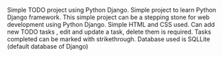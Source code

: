 Simple TODO project using Python Django. 
Simple project to learn Python Django framework. 
This simple project can be a stepping stone for web development using Python Django.
Simple HTML and CSS used.
Can add new TODO tasks , edit and update a task, delete them is required. 
Tasks completed can be marked with strikethrough.
Database used is SQLLite (default database of Django) 
